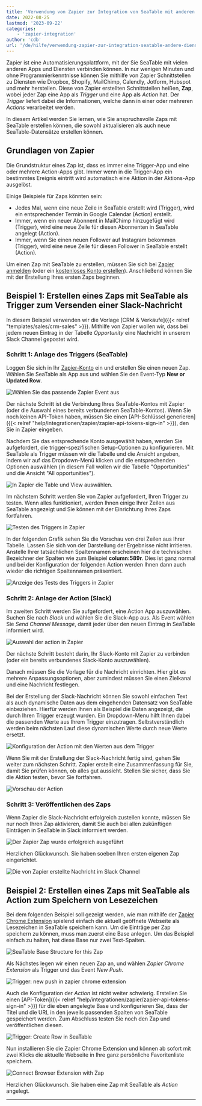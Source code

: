 ```yaml
---
title: 'Verwendung von Zapier zur Integration von SeaTable mit anderen Diensten'
date: 2022-08-25
lastmod: '2023-09-22'
categories:
    - 'zapier-integration'
author: 'cdb'
url: '/de/hilfe/verwendung-zapier-zur-integration-seatable-andere-dienste'
---
```


Zapier ist eine Automatisierungsplattform, mit der Sie SeaTable mit vielen anderen Apps und Diensten verbinden können. In nur wenigen Minuten und ohne Programmierkenntnisse können Sie mithilfe von Zapier Schnittstellen zu Diensten wie Dropbox, Shopify, MailChimp, Calendly, Jotform, Hubspot und mehr herstellen. Diese von Zapier erstellten Schnittstellen heißen, **Zap**, wobei jeder Zap eine App als _Trigger_ und eine App als _Action_ hat. Der _Trigger_ liefert dabei die Informationen, welche dann in einer oder mehreren _Actions_ verarbeitet werden.

In diesem Artikel werden Sie lernen, wie Sie anspruchsvolle Zaps mit SeaTable erstellen können, die sowohl aktualisieren als auch neue SeaTable-Datensätze erstellen können.

## Grundlagen von Zapier

Die Grundstruktur eines Zap ist, dass es immer eine Trigger-App und eine oder mehrere Action-Apps gibt. Immer wenn in die Trigger-App ein bestimmtes Ereignis eintritt wird automatisch eine Aktion in der Aktions-App ausgelöst.

Einige Beispiele für Zaps könnten sein:

- Jedes Mal, wenn eine neue Zeile in SeaTable erstellt wird (Trigger), wird ein entsprechender Termin in Google Calendar (Action) erstellt.
- Immer, wenn ein neuer Abonnent in MailChimp hinzugefügt wird (Trigger), wird eine neue Zeile für diesen Abonnenten in SeaTable angelegt (Action).
- Immer, wenn Sie einen neuen Follower auf Instagram bekommen (Trigger), wird eine neue Zeile für diesen Follower in SeaTable erstellt (Action).

Um einen Zap mit SeaTable zu erstellen, müssen Sie sich bei [Zapier anmelden](https://zapier.com/app/login) (oder ein [kostenloses Konto erstellen](https://zapier.com/sign-up)). Anschließend können Sie mit der Erstellung Ihres ersten Zaps beginnen.

## Beispiel 1: Erstellen eines Zaps mit SeaTable als Trigger zum Versenden einer Slack-Nachricht

In diesem Beispiel verwenden wir die Vorlage [CRM & Verkäufe]({{< relref "templates/sales/crm-sales" >}}). Mithilfe von Zapier wollen wir, dass bei jedem neuen Eintrag in der Tabelle _Opportunity_ eine Nachricht in unserem Slack Channel gepostet wird.

### Schritt 1: Anlage des Triggers (SeaTable)

Loggen Sie sich in Ihr [Zapier-Konto](https://zapier.com/app/login) ein und erstellen Sie einen neuen Zap. Wählen Sie SeaTable als App aus und wählen Sie den Event-Typ **New or Updated Row**.

![Wählen Sie das passende Zapier Event aus](images/zapier-example-1.png)

Der nächste Schritt ist die Verbindung Ihres SeaTable-Kontos mit Zapier (oder die Auswahl eines bereits verbundenen SeaTable-Kontos). Wenn Sie noch keinen API-Token haben, müssen Sie einen [API-Schlüssel generieren]({{< relref "help/integrationen/zapier/zapier-api-tokens-sign-in" >}}), den Sie in Zapier eingeben.

Nachdem Sie das entsprechende Konto ausgewählt haben, werden Sie aufgefordert, die trigger-spezifischen Setup-Optionen zu konfigurieren. Mit SeaTable als Trigger müssen wir die Tabelle und die Ansicht angeben, indem wir auf das Dropdown-Menü klicken und die entsprechenden Optionen auswählen (in diesem Fall wollen wir die Tabelle "Opportunities" und die Ansicht "All opportunities").

![In Zapier die Table und View auswählen.](images/zapier-example-2.png)

Im nächstem Schritt werden Sie von Zapier aufgefordert, Ihren Trigger zu testen. Wenn alles funktioniert, werden Ihnen einige Ihrer Zeilen aus SeaTable angezeigt und Sie können mit der Einrichtung Ihres Zaps fortfahren.

![Testen des Triggers in Zapier](images/zapier-example-3.png)

In der folgenden Grafik sehen Sie die Vorschau von drei Zeilen aus Ihrer Tabelle. Lassen Sie sich von der Darstellung der Ergebnisse nicht irritieren. Anstelle Ihrer tatsächlichen Spaltennamen erscheinen hier die technischen Bezeichner der Spalten wie zum Beispiel **column:589r**. Dies ist ganz normal und bei der Konfiguration der folgenden Action werden Ihnen dann auch wieder die richtigen Spaltennamen präsentiert.

![Anzeige des Tests des Triggers in Zapier](images/zapier-example-4.png)

### Schritt 2: Anlage der Action (Slack)

Im zweiten Schritt werden Sie aufgefordert, eine Action App auszuwählen. Suchen Sie nach _Slack_ und wählen Sie die Slack-App aus. Als Event wählen Sie _Send Channel Message_, damit jeder über den neuen Eintrag in SeaTable informiert wird.

![Auswahl der action in Zapier](images/zapier-example-5.png)

Der nächste Schritt besteht darin, Ihr Slack-Konto mit Zapier zu verbinden (oder ein bereits verbundenes Slack-Konto auszuwählen).

Danach müssen Sie die Vorlage für die Nachricht einrichten. Hier gibt es mehrere Anpassungsoptionen, aber zumindest müssen Sie einen Zielkanal und eine Nachricht festlegen.

Bei der Erstellung der Slack-Nachricht können Sie sowohl einfachen Text als auch dynamische Daten aus dem eingehenden Datensatz von SeaTable einbeziehen. Hierfür werden Ihnen als Beispiel die Daten angezeigt, die durch Ihren Trigger erzeugt wurden. Ein Dropdown-Menu hilft Ihnen dabei die passenden Werte aus Ihrem Trigger einzutragen. Selbstverständlich werden beim nächsten Lauf diese dynamischen Werte durch neue Werte ersetzt.

![Konfiguration der Action mit den Werten aus dem Trigger](images/zapier-example-6.png)

Wenn Sie mit der Erstellung der Slack-Nachricht fertig sind, gehen Sie weiter zum nächsten Schritt. Zapier erstellt eine Zusammenfassung für Sie, damit Sie prüfen können, ob alles gut aussieht. Stellen Sie sicher, dass Sie die Aktion testen, bevor Sie fortfahren.

![Vorschau der Action](images/zapier-example-7.png)

### Schritt 3: Veröffentlichen des Zaps

Wenn Zapier die Slack-Nachricht erfolgreich zustellen konnte, müssen Sie nur noch Ihren Zap aktivieren, damit Sie auch bei allen zukünftigen Einträgen in SeaTable in Slack informiert werden.

![Der Zapier Zap wurde erfolgreich ausgeführt](images/zapier-example-8.png)

Herzlichen Glückwunsch. Sie haben soeben Ihren ersten eigenen Zap eingerichtet.

![Die von Zapier erstellte Nachricht im Slack Channel](images/zapier-example-9.png)

## Beispiel 2: Erstellen eines Zaps mit SeaTable als Action zum Speichern von Lesezeichen

Bei dem folgenden Beispiel soll gezeigt werden, wie man mithilfe der [Zapier Chrome Extension](https://zapier.com/apps/zapier-chrome-extension/integrations) spielend einfach die aktuell geöffnete Webseite als Lesezeichen in SeaTable speichern kann. Um die Einträge per Zap speichern zu können, muss man zuerst eine Base anlegen. Um das Beispiel einfach zu halten, hat diese Base nur zwei Text-Spalten.

![SeaTable Base Structure for this Zap](images/zapier-example-14.png)

Als Nächstes legen wir einen neuen Zap an, und wählen _Zapier Chrome Extension_ als Trigger und das Event _New Push_.

![Trigger: new push in zapier chrome extension](images/zapier-example-10.png)

Auch die Konfiguration der _Action_ ist nicht weiter schwierig. Erstellen Sie einen [API-Token]({{< relref "help/integrationen/zapier/zapier-api-tokens-sign-in" >}}) für die eben angelegte Base und konfigurieren Sie, dass der Titel und die URL in den jeweils passenden Spalten von SeaTable gespeichert werden. Zum Abschluss testen Sie noch den Zap und veröffentlichen diesen.

![Trigger: Create Row in SeaTable](images/zapier-example-12.png)

Nun installieren Sie die Zapier Chrome Extension und können ab sofort mit zwei Klicks die aktuelle Webseite in Ihre ganz persönliche Favoritenliste speichern.

![Connect Browser Extension with Zap](images/zapier-example-13.png)

Herzlichen Glückwunsch. Sie haben eine Zap mit SeaTable als _Action_ angelegt.

---

<script type="module" src="https://cdn.zapier.com/packages/partner-sdk/v0/zapier-elements/zapier-elements.esm.js"></script>
